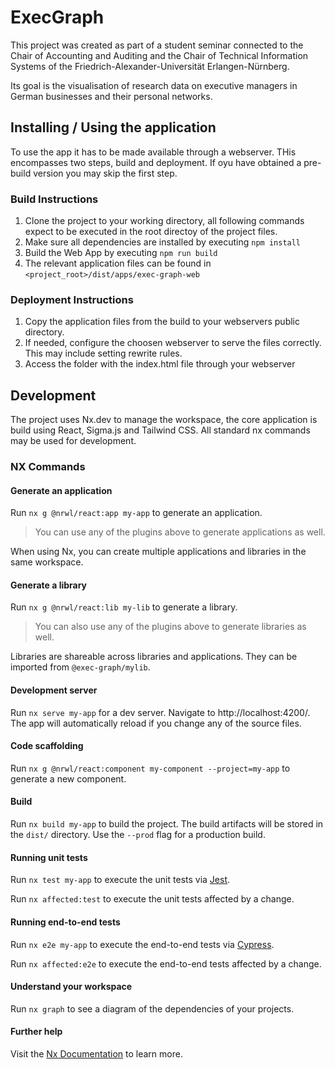 # ExecGraph

This project was created as part of a student seminar connected to the Chair of Accounting and Auditing and the Chair of Technical Information Systems of the Friedrich-Alexander-Universität Erlangen-Nürnberg.

Its goal is the visualisation of research data on executive managers in German businesses and their personal networks.

## Installing / Using the application

To use the app it has to be made available through a webserver. THis encompasses two steps, build and deployment. If oyu have obtained a pre-build version you may skip the first step.

### Build Instructions

1. Clone the project to your working directory, all following commands expect to be executed in the root directoy of the project files.
2. Make sure all dependencies are installed by executing `npm install`
3. Build the Web App by executing `npm run build`
4. The relevant application files can be found in `<project_root>/dist/apps/exec-graph-web`

### Deployment Instructions

1. Copy the application files from the build to your webservers public directory.
2. If needed, configure the choosen webserver to serve the files correctly. This may include setting rewrite rules.
3. Access the folder with the index.html file through your webserver

## Development

The project uses Nx.dev to manage the workspace, the core application is build using React, Sigma.js and Tailwind CSS.
All standard nx commands may be used for development.

### NX Commands

#### Generate an application

Run `nx g @nrwl/react:app my-app` to generate an application.

> You can use any of the plugins above to generate applications as well.

When using Nx, you can create multiple applications and libraries in the same workspace.

#### Generate a library

Run `nx g @nrwl/react:lib my-lib` to generate a library.

> You can also use any of the plugins above to generate libraries as well.

Libraries are shareable across libraries and applications. They can be imported from `@exec-graph/mylib`.

#### Development server

Run `nx serve my-app` for a dev server. Navigate to http://localhost:4200/. The app will automatically reload if you change any of the source files.

#### Code scaffolding

Run `nx g @nrwl/react:component my-component --project=my-app` to generate a new component.

#### Build

Run `nx build my-app` to build the project. The build artifacts will be stored in the `dist/` directory. Use the `--prod` flag for a production build.

#### Running unit tests

Run `nx test my-app` to execute the unit tests via [Jest](https://jestjs.io).

Run `nx affected:test` to execute the unit tests affected by a change.

#### Running end-to-end tests

Run `nx e2e my-app` to execute the end-to-end tests via [Cypress](https://www.cypress.io).

Run `nx affected:e2e` to execute the end-to-end tests affected by a change.

#### Understand your workspace

Run `nx graph` to see a diagram of the dependencies of your projects.

#### Further help

Visit the [Nx Documentation](https://nx.dev) to learn more.
